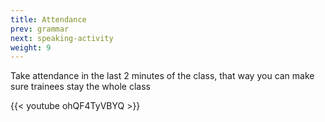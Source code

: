 ```yaml
---
title: Attendance
prev: grammar
next: speaking-activity
weight: 9
---
```


Take attendance in the last 2 minutes of the class, that way you can make sure trainees stay the whole class

{{< youtube ohQF4TyVBYQ >}}
